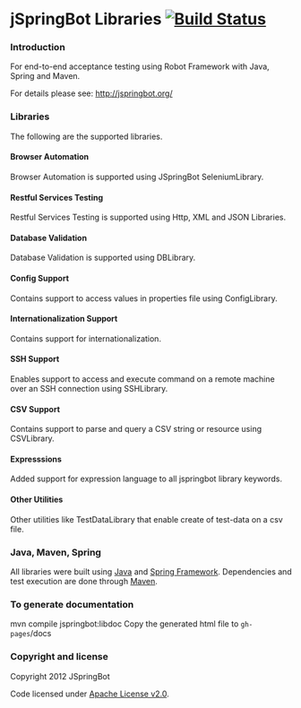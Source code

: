 jSpringBot Libraries [![Build Status](https://travis-ci.org/jspringbot/jspringbot-libraries.svg?branch=master)](https://travis-ci.org/jspringbot/jspringbot-libraries)
====

### Introduction

For end-to-end acceptance testing using Robot Framework with Java, Spring and Maven.

For details please see: http://jspringbot.org/

### Libraries

The following are the supported libraries.

#### Browser Automation

Browser Automation is supported using JSpringBot SeleniumLibrary.

#### Restful Services Testing

Restful Services Testing is supported using Http, XML and JSON Libraries.

#### Database Validation

Database Validation is supported using DBLibrary.

#### Config Support

Contains support to access values in properties file using ConfigLibrary.

#### Internationalization Support

Contains support for internationalization.

#### SSH Support

Enables support to access and execute command on a remote machine over an SSH connection using SSHLibrary.

#### CSV Support

Contains support to parse and query a CSV string or resource using CSVLibrary.

#### Expresssions

Added support for expression language to all jspringbot library keywords.

#### Other Utilities

Other utilities like TestDataLibrary that enable create of test-data on a csv file.

### Java, Maven, Spring

All libraries were built using [Java](http://www.java.com/en/) and [Spring Framework](http://www.springsource.org/spring-framework). Dependencies and test execution are done through [Maven](http://maven.apache.org/).


### To generate documentation
mvn compile jspringbot:libdoc
Copy the generated html file to `gh-pages`/docs

### Copyright and license

Copyright 2012 JSpringBot

Code licensed under [Apache License v2.0](http://www.apache.org/licenses/LICENSE-2.0).
